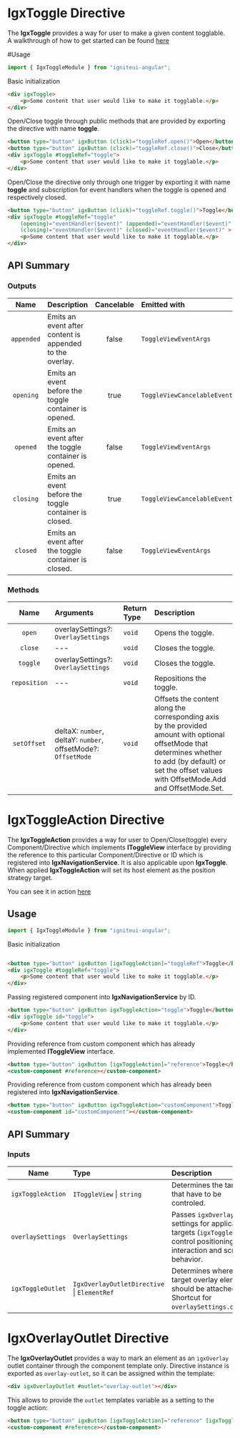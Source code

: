 # IgxToggle Directive

The **IgxToggle** provides a way for user to make a given content togglable.  
A walkthrough of how to get started can be found [here](https://www.infragistics.com/products/ignite-ui-angular/angular/components/toggle)

#Usage
```typescript
import { IgxToggleModule } from "igniteui-angular";
```

Basic initialization
```html
<div igxToggle>
    <p>Some content that user would like to make it togglable.</p>
</div>
```

Open/Close toggle through public methods that are provided by exporting the directive with name **toggle**.
```html
<button type="button" igxButton (click)="toggleRef.open()">Open</button>
<button type="button" igxButton (click)="toggleRef.close()">Close</button>
<div igxToggle #toggleRef="toggle">
    <p>Some content that user would like to make it togglable.</p>
</div>
```

Open/Close the directive only through one trigger by exporting it with name **toggle** and subscription for event
handlers when the toggle is opened and respectively closed. 
```html
<button type="button" igxButton (click)="toggleRef.toggle()">Toggle</button>
<div igxToggle #toggleRef="toggle" 
    (opening)="eventHandler($event)" (appended)="eventHandler($event)" (opened)="eventHandler($event)"
    (closing)="eventHandler($event)" (closed)="eventHandler($event)" >
    <p>Some content that user would like to make it togglable.</p>
</div>
```

## API Summary

### Outputs
| Name         | Description                                              | Cancelable | Emitted with                    |
|:------------:|:---------------------------------------------------------|:----------:|:--------------------------------|
| `appended`   | Emits an event after content is appended to the overlay. | false      | `ToggleViewEventArgs`           |
| `opening`    | Emits an event before the toggle container is opened.    | true       | `ToggleViewCancelableEventArgs` |
| `opened`     | Emits an event after the toggle container is opened.     | false      | `ToggleViewEventArgs`           |
| `closing`    | Emits an event before the toggle container is closed.    | true       | `ToggleViewCancelableEventArgs` |
| `closed`     | Emits an event after the toggle container is closed.     | false      | `ToggleViewEventArgs`           |
### Methods
| Name   | Arguments | Return Type | Description |
|:----------:|:------|:------|:------|
| `open` | overlaySettings?: `OverlaySettings` | `void` | Opens the toggle. |
| `close` | --- | `void` | Closes the toggle. |
| `toggle` | overlaySettings?: `OverlaySettings` | `void` | Closes the toggle. |
| `reposition` | --- | `void` | Repositions the toggle. |
| `setOffset`  | deltaX: `number`, deltaY: `number`, offsetMode?: `OffsetMode` | `void` | Offsets the content along the corresponding axis by the provided amount with optional offsetMode that determines whether to add (by default) or set the offset values with OffsetMode.Add and OffsetMode.Set. |



# IgxToggleAction Directive

The **IgxToggleAction** provides a way for user to Open/Close(toggle) every Component/Directive which implements **IToggleView** interface by providing the reference to this particular Component/Directive or ID which is registered into **IgxNavigationService**. It is also applicable upon **IgxToggle**. When applied **IgxToggleAction** will set its host element as the position strategy target.

You can see it in action [here](https://www.infragistics.com/products/ignite-ui-angular/angular/components/toggle)

## Usage
```typescript
import { IgxToggleModule } from "igniteui-angular";
```

Basic initialization
```html

<button type="button" igxButton [igxToggleAction]="toggleRef">Toggle</button>
<div igxToggle #toggleRef="toggle">
    <p>Some content that user would like to make it togglable.</p>
</div>
```

Passing registered component into **IgxNavigationService** by ID.
```html
<button type="button" igxButton igxToggleAction="toggle">Toggle</button>
<div igxToggle id="toggle">
    <p>Some content that user would like to make it togglable.</p>
</div>
```

Providing reference from custom component which has already implemented **IToggleView** interface.
```html
<button type="button" igxButton [igxToggleAction]="reference">Toggle</button>
<custom-component #reference></custom-component>
```

Providing reference from custom component which has already been registered into **IgxNavigationService**.
```html
<button type="button" igxButton igxToggleAction="customComponent">Toggle</button>
<custom-component id="customComponent"></custom-component>
```

## API Summary

### Inputs
| Name       |      Type      |  Description |
|:----------:|:-------------|:------|
| `igxToggleAction`| `IToggleView` \| `string` | Determines the target that have to be controled. |
| `overlaySettings` | `OverlaySettings`| Passes `igxOverlay` settings for applicable targets (`igxToggle`) that control positioning, interaction and scroll behavior.
| `igxToggleOutlet` | `IgxOverlayOutletDirective` \| `ElementRef`| Determines where the target overlay element should be attached. Shortcut for `overlaySettings.outlet`.

# IgxOverlayOutlet Directive

The **IgxOverlayOutlet** provides a way to mark an element as an `igxOverlay` outlet container through the component template only.
Directive instance is exported as `overlay-outlet`, so it can be assigned within the template:

```html
<div igxOverlayOutlet #outlet="overlay-outlet"></div>
```
This allows to provide the `outlet` templates variable as a setting to the toggle action:
```html
<button type="button" igxButton [igxToggleAction]="reference" [igxToggleOutlet]="outlet">Toggle</button>
<custom-component #reference></custom-component>
```
